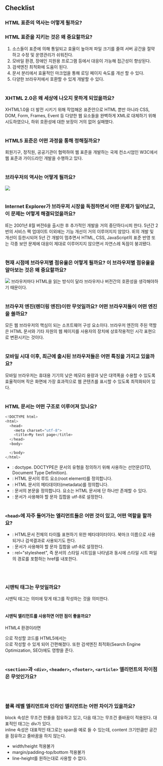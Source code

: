 ## Checklist
### HTML 표준의 역사는 어떻게 될까요?
### HTML 표준을 지키는 것은 왜 중요할까요?
1. 소스들이 표준에 의해 통일되고 효율이 높아져 파일 크기를 줄여 서버 공간을 절약하고 수정 및 운영관리가 쉬워진다.
2. 모바일 환경, 장애인 지원용 프로그램 등에서 대응이 가능해 접근성이 향상된다.
3. 검색엔진 최적화에 도움이 된다.
4. 문서 분리에서 효율적인 마크업을 통해 로딩 페이지 속도를 개선 할 수 있다.
5. 다양한 브라우저에서 호환할 수 있게 개발할 수 있다.
<br><br>

### XHTML 2.0은 왜 세상에 나오지 못하게 되었을까요?
XHTML1.0을 더 발전 시키기 위해 작업해온 표준안으로 HTML 뿐만 아니라 CSS, DOM, Form, Frames, Event 등 다양한 웹 요소들을 완벽하게 XML로 대체하기 위해 시도하였으나, 하위 호환성에 대한 보장이 거의 없어 실패했다.
<br><br>

### HTML5 표준은 어떤 과정을 통해 정해질까요?
회원기구, 정직원, 공공기관이 협력하여 웹 표준을 개발하는 국제 컨소시엄인 W3C에서 웹 표준과 가이드라인 개발을 수행하고 있다. 
<br><br>

### 브라우저의 역사는 어떻게 될까요?
<img src="http://www.favbrowser.com/wp-content/uploads/2011/03/historyofwebbrowsers.jpg">
<br><br>

### Internet Explorer가 브라우저 시장을 독점하면서 어떤 문제가 일어났고, 이 문제는 어떻게 해결되었을까요?
IE는 2001년 8월 버전6을 출시한 후 추가적인 개발을 거의 중단하다시피 한다. 5년간 2번의 서비스 팩 업데이트 이외에는 기능 개선이 거의 이루어지지 않았다. IE의 개발 및 개선이 등한시되어 5년 간 개발이 멈추면서 HTML, CSS, JavaScript의 표준 반영 또는 각종 보안 문제에 대응이 제대로 이루어지지 않으면서 자연스레 독점이 붕괴됐다.
<br><br>

### 현재 시점에 브라우저별 점유율은 어떻게 될까요? 이 브라우저별 점유율을 알아보는 것은 왜 중요할까요?
<img src="https://presscat.co.kr/wp-content/uploads/2020/04/%EB%8D%B0%EC%8A%A4%ED%81%AC%ED%86%B1-%EB%B8%8C%EB%9D%BC%EC%9A%B0%EC%A0%80-%EC%8B%9C%EC%9E%A5-%EC%A0%90%EC%9C%A0%EC%9C%A8-%ED%95%9C%EA%B5%AD-2020.3-%EC%A0%9C%EB%AA%A9Y.png">
브라우저마다 HTML을 읽는 방식이 달라 브라우저나 버전간의 호환성을 생각해야하기 때문이다.
<br><br>

### 브라우저 엔진(렌더링 엔진)이란 무엇일까요? 어떤 브라우저들이 어떤 엔진을 쓸까요?
모든 웹 브라우저의 핵심이 되는 소프트웨어 구성 요소이다. 브라우저 엔진의 주된 역할은 HTML 문서와 기타 자원의 웹 페이지를 사용자의 장치에 상호작용적인 시각 표현으로 변환시키는 것이다.
<br><br>

### 모바일 시대 이후, 최근에 출시된 브라우저들은 어떤 특징을 가지고 있을까요?
모바일 브라우저는 휴대용 기기의 낮은 메모리 용량과 낮은 대역폭을 수용할 수 있도록 효율적이며 작은 화면에 가장 효과적으로 웹 콘텐츠를 표시할 수 있도록 최적화되어 있다.
<br><br>

### HTML 문서는 어떤 구조로 이루어져 있나요?
```javascript
<!DOCTYPE html>
<html>
  <head>
    <meta charset="utf-8">
    <title>My test page</title>
  </head>
  <body>

  </body>
</html>
```
* <!DOCTYPE html>: doctype. DOCTYPE은 문서의 유형을 정의하기 위해 사용하는 선언문(DTD, Document Type Definition).
* <html></html>: HTML 문서의 루트 요소(root element)를 정의합니다.
* <head></head>: HTML 문서의 메타데이터(metadata)를 정의합니다.
* <body></body>: 문서의 본문을 정의합니다. <body> 요소는 HTML 문서에 단 하나만 존재할 수 있다.
* <meta charset="utf-8">: 문서가 사용해야 할 문자 집합을 utf-8로 설정한다.
<br><br>

### `<head>`에 자주 들어가는 엘리먼트들은 어떤 것이 있고, 어떤 역할을 할까요?
* <title></title>: HTML문서 전체의 타이틀 표현하기 위한 메타데이터이다. 북마크 이름으로 사용되거나 검색결과로 사용되기도 한다.
* <meta charset="utf-8">: 문서가 사용해야 할 문자 집합을 utf-8로 설정한다.
* <link rel="stylesheet" href="my-css-file.css">: rel="stylesheet", 즉 문서의 스타일 시트임을 나타냄과 동시에 스타일 시트 파일의 경로를 포함하는 href를 내포한다.
<br><br>

### 시맨틱 태그는 무엇일까요?
시맨틱 태그는 의미에 맞게 태그를 작성하는 것을 의미한다.
<br><br>

#### 시맨틱 엘리먼트를 사용하면 어떤 점이 좋을까요?
HTML4 환경이라면 <div id="main">으로 작성할 코드를 HTML5에서는 <main>으로 작성할 수 있게 되어 간편해졌다. 또한 검색엔진 최적화(Search Engine Optimization, SEO)에도 영향을 준다.
 <br><br>

### `<section>`과 `<div>`, `<header>`, `<footer>`, `<article>` 엘리먼트의 차이점은 무엇인가요?
<br><br>

### 블록 레벨 엘리먼트와 인라인 엘리먼트는 어떤 차이가 있을까요?
block 속성은 무조건 한줄을 점유하고 있고, 다음 태그는 무조건 줄바꿈이 적용된다. 대표적인 태그는 div가 있다.<br>
inline 속성은 대표적인 태그로는 span을 예로 들 수 있는데, content 크기만큼만 공간을 점유하고 줄바꿈을 하지 않는다.
   * width/height 적용불가
   * margin/padding-top/bottom 적용불가
   * line-height를 원하는대로 사용할 수 없다. 